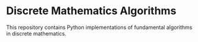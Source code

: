 # Discrete Mathematics Algorithms

This repository contains Python implementations of fundamental algorithms in discrete mathematics.
